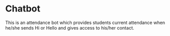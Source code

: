 # Chatbot
This is an attendance bot which provides students current attendance when he/she sends Hi or Hello and gives access to his/her contact.
